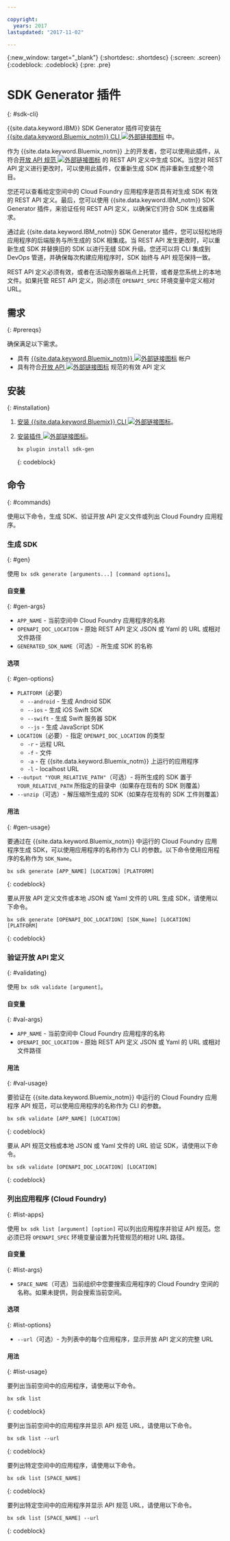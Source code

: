 ```yaml
---

copyright:
  years: 2017
lastupdated: "2017-11-02"

---
```

{:new_window: target="_blank"}
{:shortdesc: .shortdesc}
{:screen: .screen}
{:codeblock: .codeblock}
{:pre: .pre}

# SDK Generator 插件
{: #sdk-cli}

{{site.data.keyword.IBM}} SDK Generator 插件可安装在 [{{site.data.keyword.Bluemix_notm}} CLI ![外部链接图标](../icons/launch-glyph.svg "外部链接图标")](/docs/cli/reference/bluemix_cli/index.html "外部链接图标") 中。

作为 {{site.data.keyword.Bluemix_notm}} 上的开发者，您可以使用此插件，从符合[开放 API 规范 ![外部链接图标](../icons/launch-glyph.svg "外部链接图标")](https://www.openapis.org/ "外部链接图标") 的 REST API 定义中生成 SDK。当您对 REST API 定义进行更改时，可以使用此插件，仅重新生成 SDK 而非重新生成整个项目。

您还可以查看给定空间中的 Cloud Foundry 应用程序是否具有对生成 SDK 有效的 REST API 定义。最后，您可以使用 {{site.data.keyword.IBM_notm}} SDK Generator 插件，来验证任何 REST API 定义，以确保它们符合 SDK 生成器需求。

通过此 {{site.data.keyword.IBM_notm}} SDK Generator 插件，您可以轻松地将应用程序的后端服务与所生成的 SDK 相集成。当 REST API 发生更改时，可以重新生成 SDK 并替换旧的 SDK 以进行无缝 SDK 升级。您还可以将 CLI 集成到 DevOps 管道，并确保每次构建应用程序时，SDK 始终与 API 规范保持一致。

REST API 定义必须有效，或者在活动服务器端点上托管，或者是您系统上的本地文件。如果托管 REST API 定义，则必须在 `OPENAPI_SPEC` 环境变量中定义相对 URL。


## 需求
{: #prereqs}

确保满足以下需求。

* 具有 [{{site.data.keyword.Bluemix_notm}} ![外部链接图标](../icons/launch-glyph.svg "外部链接图标")](http://bluemix.net "外部链接图标") 帐户
* 具有符合[开放 API ![外部链接图标](../icons/launch-glyph.svg "外部链接图标")](https://www.openapis.org/ "外部链接图标") 规范的有效 API 定义


## 安装
{: #installation}

1. [安装 {{site.data.keyword.Bluemix}} CLI ![外部链接图标](../icons/launch-glyph.svg "外部链接图标")](http://clis.ng.bluemix.net/ui/home.html "外部链接图标")。

2. [安装插件 ![外部链接图标](../icons/launch-glyph.svg "外部链接图标")](/docs/cli/reference/bluemix_cli/index.html#install_plug-in "外部链接图标")。

	```
	bx plugin install sdk-gen
	```
	{: codeblock}


## 命令
{: #commands}

使用以下命令，生成 SDK、验证开放 API 定义文件或列出 Cloud Foundry 应用程序。


### 生成 SDK
{: #gen}

使用 `bx sdk generate [arguments...] [command options]`。


#### 自变量
{: #gen-args}

* `APP_NAME` - 当前空间中 Cloud Foundry 应用程序的名称
* `OPENAPI_DOC_LOCATION` - 原始 REST API 定义 JSON 或 Yaml 的 URL 或相对文件路径
* `GENERATED_SDK_NAME`（可选）- 所生成 SDK 的名称


#### 选项
{: #gen-options}

* `PLATFORM`（必要）
   * `--android` - 生成 Android SDK
   * `--ios` - 生成 iOS Swift SDK
   * `--swift` - 生成 Swift 服务器 SDK
   * `--js` - 生成 JavaScript SDK
* `LOCATION`（必要）- 指定 `OPENAPI_DOC_LOCATION` 的类型
   * `-r` - 远程 URL
   * `-f` - 文件
   * `-a` - 在 {{site.data.keyword.Bluemix_notm}} 上运行的应用程序
   * `-l` - localhost URL
* `--output "YOUR_RELATIVE_PATH"`（可选）- 将所生成的 SDK 置于 `YOUR_RELATIVE_PATH` 所指定的目录中（如果存在现有的 SDK 则覆盖）
* `--unzip`（可选）- 解压缩所生成的 SDK（如果存在现有的 SDK 工件则覆盖）


#### 用法
{: #gen-usage}

要通过在 {{site.data.keyword.Bluemix_notm}} 中运行的 Cloud Foundry 应用程序生成 SDK，可以使用应用程序的名称作为 CLI 的参数。以下命令使用应用程序的名称作为 `SDK_Name`。

```
bx sdk generate [APP_NAME] [LOCATION] [PLATFORM]
```
{: codeblock}

要从开放 API 定义文件或本地 JSON 或 Yaml 文件的 URL 生成 SDK，请使用以下命令。

```
bx sdk generate [OPENAPI_DOC_LOCATION] [SDK_Name] [LOCATION] [PLATFORM]
```
{: codeblock}


### 验证开放 API 定义
{: #validating}

使用 `bx sdk validate [argument]`。


#### 自变量
{: #val-args}

* `APP_NAME` - 当前空间中 Cloud Foundry 应用程序的名称
* `OPENAPI_DOC_LOCATION` - 原始 REST API 定义 JSON 或 Yaml 的 URL 或相对文件路径


#### 用法
{: #val-usage}

要验证在 {{site.data.keyword.Bluemix_notm}} 中运行的 Cloud Foundry 应用程序 API 规范，可以使用应用程序的名称作为 CLI 的参数。

```
bx sdk validate [APP_NAME] [LOCATION]
```
{: codeblock}

要从 API 规范文档或本地 JSON 或 Yaml 文件的 URL 验证 SDK，请使用以下命令。

```
bx sdk validate [OPENAPI_DOC_LOCATION] [LOCATION]
```
{: codeblock}



### 列出应用程序 (Cloud Foundry)
{: #list-apps}

使用 `bx sdk list [argument] [option]` 可以列出应用程序并验证 API 规范。您必须已将 `OPENAPI_SPEC` 环境变量设置为托管规范的相对 URL 路径。


#### 自变量
{: #list-args}

* `SPACE_NAME`（可选）当前组织中您要搜索应用程序的 Cloud Foundry 空间的名称。如果未提供，则会搜索当前空间。


#### 选项
{: #list-options}

* `--url`（可选）- 为列表中的每个应用程序，显示开放 API 定义的完整 URL


#### 用法
{: #list-usage}

要列出当前空间中的应用程序，请使用以下命令。

```
bx sdk list
```
{: codeblock}

要列出当前空间中的应用程序并显示 API 规范 URL，请使用以下命令。

```
bx sdk list --url
```
{: codeblock}

要列出特定空间中的应用程序，请使用以下命令。

```
bx sdk list [SPACE_NAME]
```
{: codeblock}

要列出特定空间中的应用程序并显示 API 规范 URL，请使用以下命令。

```
bx sdk list [SPACE_NAME] --url
```
{: codeblock}
